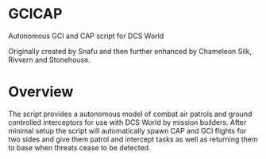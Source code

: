 # GCICAP
Autonomous GCI and CAP script for DCS World

Originally created by Snafu and then further enhanced by Chameleon Silk, Rivvern and Stonehouse.

# Overview
The script provides a autonomous model of combat air patrols and ground controlled interceptors for use with DCS World by mission builders. After minimal setup the script will automatically spawn CAP and GCI flights for two sides and give them patrol and intercept tasks as well as returning them to base when threats cease to be detected.
